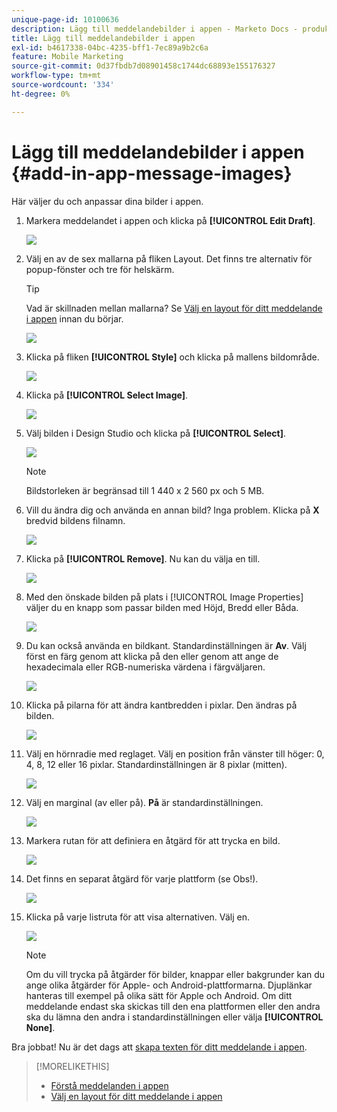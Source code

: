 ```yaml
---
unique-page-id: 10100636
description: Lägg till meddelandebilder i appen - Marketo Docs - produktdokumentation
title: Lägg till meddelandebilder i appen
exl-id: b4617338-04bc-4235-bff1-7ec89a9b2c6a
feature: Mobile Marketing
source-git-commit: 0d37fbdb7d08901458c1744dc68893e155176327
workflow-type: tm+mt
source-wordcount: '334'
ht-degree: 0%

---
```


# Lägg till meddelandebilder i appen {#add-in-app-message-images}

Här väljer du och anpassar dina bilder i appen.

1. Markera meddelandet i appen och klicka på **[!UICONTROL Edit Draft]**.

   ![](assets/image2016-5-4-10-3a20-3a14.png)

1. Välj en av de sex mallarna på fliken Layout. Det finns tre alternativ för popup-fönster och tre för helskärm.

   >[!TIP]
   >
   >Vad är skillnaden mellan mallarna? Se [Välj en layout för ditt meddelande i appen](/help/marketo/product-docs/mobile-marketing/in-app-messages/creating-in-app-messages/choose-a-layout-for-your-in-app-message.md) innan du börjar.

   ![](assets/image2016-5-4-10-3a21-3a33.png)

1. Klicka på fliken **[!UICONTROL Style]** och klicka på mallens bildområde.

   ![](assets/image2016-5-3-16-3a53-3a23.png)

1. Klicka på **[!UICONTROL Select Image]**.

   ![](assets/image2016-5-6-8-3a53-3a55.png)

1. Välj bilden i Design Studio och klicka på **[!UICONTROL Select]**.

   ![](assets/image2016-5-6-8-3a58-3a40.png)

   >[!NOTE]
   >
   >Bildstorleken är begränsad till 1 440 x 2 560 px och 5 MB.

1. Vill du ändra dig och använda en annan bild? Inga problem. Klicka på **X** bredvid bildens filnamn.

   ![](assets/image2016-5-6-9-3a0-3a16.png)

1. Klicka på **[!UICONTROL Remove]**. Nu kan du välja en till.

   ![](assets/image2016-5-6-9-3a1-3a3.png)

1. Med den önskade bilden på plats i [!UICONTROL Image Properties] väljer du en knapp som passar bilden med Höjd, Bredd eller Båda.

   ![](assets/image2016-5-6-9-3a4-3a47.png)

1. Du kan också använda en bildkant. Standardinställningen är **Av**. Välj först en färg genom att klicka på den eller genom att ange de hexadecimala eller RGB-numeriska värdena i färgväljaren.

   ![](assets/image2016-5-6-9-3a9-3a0.png)

1. Klicka på pilarna för att ändra kantbredden i pixlar. Den ändras på bilden.

   ![](assets/image2016-5-6-9-3a35-3a43.png)

1. Välj en hörnradie med reglaget. Välj en position från vänster till höger: 0, 4, 8, 12 eller 16 pixlar. Standardinställningen är 8 pixlar (mitten).

   ![](assets/image2016-5-6-9-3a39-3a28.png)

1. Välj en marginal (av eller på). **På** är standardinställningen.

   ![](assets/image2016-5-6-9-3a42-3a15.png)

1. Markera rutan för att definiera en åtgärd för att trycka en bild.

   ![](assets/image2016-5-6-9-3a48-3a58.png)

1. Det finns en separat åtgärd för varje plattform (se Obs!).

   ![](assets/image2016-5-6-9-3a50-3a15.png)

1. Klicka på varje listruta för att visa alternativen. Välj en.

   ![](assets/image2016-5-6-9-3a52-3a41.png)

   >[!NOTE]
   >
   >Om du vill trycka på åtgärder för bilder, knappar eller bakgrunder kan du ange olika åtgärder för Apple- och Android-plattformarna. Djuplänkar hanteras till exempel på olika sätt för Apple och Android. Om ditt meddelande endast ska skickas till den ena plattformen eller den andra ska du lämna den andra i standardinställningen eller välja **[!UICONTROL None]**.

Bra jobbat! Nu är det dags att [skapa texten för ditt meddelande i appen](/help/marketo/product-docs/mobile-marketing/in-app-messages/creating-in-app-messages/create-in-app-message-text.md).

>[!MORELIKETHIS]
>
>* [Förstå meddelanden i appen](/help/marketo/product-docs/mobile-marketing/in-app-messages/understanding-in-app-messages.md)
>* [Välj en layout för ditt meddelande i appen](/help/marketo/product-docs/mobile-marketing/in-app-messages/creating-in-app-messages/choose-a-layout-for-your-in-app-message.md)
